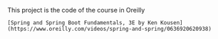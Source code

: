 This project is the code of the course in Oreilly 

    [Spring and Spring Boot Fundamentals, 3E by Ken Kousen](https://www.oreilly.com/videos/spring-and-spring/0636920620938)
